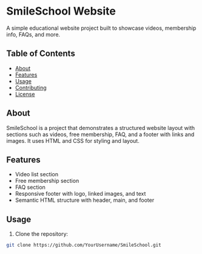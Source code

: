 # SmileSchool Website

A simple educational website project built to showcase videos, membership info, FAQs, and more.

## Table of Contents

- [About](#about)
- [Features](#features)
- [Usage](#usage)
- [Contributing](#contributing)
- [License](#license)

## About

SmileSchool is a project that demonstrates a structured website layout with sections such as videos, free membership, FAQ, and a footer with links and images. It uses HTML and CSS for styling and layout.

## Features

- Video list section
- Free membership section
- FAQ section
- Responsive footer with logo, linked images, and text
- Semantic HTML structure with header, main, and footer

## Usage

1. Clone the repository:

```bash
git clone https://github.com/YourUsername/SmileSchool.git
